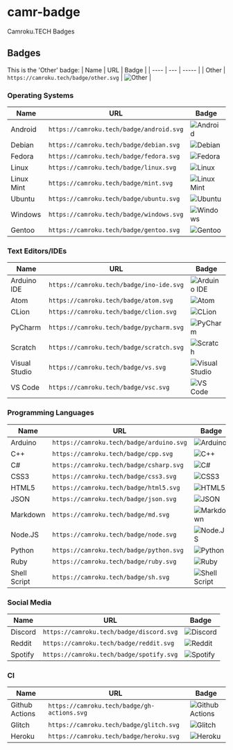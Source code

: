 # camr-badge
Camroku.TECH Badges

## Badges
This is the 'Other' badge:
| Name | URL | Badge |
| ---- | --- | ----- |
| Other | `https://camroku.tech/badge/other.svg` | ![Other](https://camroku.tech/badge/other.svg) |

<!-- If you're adding something, make sure it's in the right position alphabetically -->
### Operating Systems
| Name | URL | Badge |
| ---- | --- | ----- |
| Android | `https://camroku.tech/badge/android.svg` | ![Android](https://camroku.tech/badge/android.svg) |
| Debian | `https://camroku.tech/badge/debian.svg` | ![Debian](https://camroku.tech/badge/debian.svg) |
| Fedora | `https://camroku.tech/badge/fedora.svg` | ![Fedora](https://camroku.tech/badge/fedora.svg) |
| Linux | `https://camroku.tech/badge/linux.svg` | ![Linux](https://camroku.tech/badge/linux.svg) |
| Linux Mint | `https://camroku.tech/badge/mint.svg` | ![Linux Mint](https://camroku.tech/badge/mint.svg) |
| Ubuntu | `https://camroku.tech/badge/ubuntu.svg` | ![Ubuntu](https://camroku.tech/badge/ubuntu.svg) |
| Windows | `https://camroku.tech/badge/windows.svg` | ![Windows](https://camroku.tech/badge/windows.svg) |
| Gentoo | `https://camroku.tech/badge/gentoo.svg` | ![Gentoo](https://camroku.tech/badge/gentoo.svg) |

### Text Editors/IDEs
| Name | URL | Badge |
| ---- | --- | ----- |
| Arduino IDE | `https://camroku.tech/badge/ino-ide.svg` | ![Arduino IDE](https://camroku.tech/badge/ino-ide.svg) |
| Atom | `https://camroku.tech/badge/atom.svg` | ![Atom](https://camroku.tech/badge/atom.svg) |
| CLion | `https://camroku.tech/badge/clion.svg` | ![CLion](https://camroku.tech/badge/clion.svg) |
| PyCharm | `https://camroku.tech/badge/pycharm.svg` | ![PyCharm](https://camroku.tech/badge/pycharm.svg) |
| Scratch | `https://camroku.tech/badge/scratch.svg` | ![Scratch](https://camroku.tech/badge/scratch.svg) |
| Visual Studio | `https://camroku.tech/badge/vs.svg` | ![Visual Studio](https://camroku.tech/badge/vs.svg) |
| VS Code | `https://camroku.tech/badge/vsc.svg` | ![VS Code](https://camroku.tech/badge/vsc.svg) |

### Programming Languages
| Name | URL | Badge |
| ---- | --- | ----- |
| Arduino | `https://camroku.tech/badge/arduino.svg` | ![Arduino](https://camroku.tech/badge/arduino.svg) |
| C++ | `https://camroku.tech/badge/cpp.svg` | ![C++](https://camroku.tech/badge/cpp.svg) |
| C# | `https://camroku.tech/badge/csharp.svg` | ![C#](https://camroku.tech/badge/csharp.svg) |
| CSS3 | `https://camroku.tech/badge/css3.svg` | ![CSS3](https://camroku.tech/badge/css3.svg) |
| HTML5 | `https://camroku.tech/badge/html5.svg` | ![HTML5](https://camroku.tech/badge/html5.svg) |
| JSON | `https://camroku.tech/badge/json.svg` | ![JSON](https://camroku.tech/badge/json.svg) |
| Markdown | `https://camroku.tech/badge/md.svg` | ![Markdown](https://camroku.tech/badge/md.svg) |
| Node.JS | `https://camroku.tech/badge/node.svg` | ![Node.JS](https://camroku.tech/badge/node.svg) |
| Python | `https://camroku.tech/badge/python.svg` | ![Python](https://camroku.tech/badge/python.svg) |
| Ruby | `https://camroku.tech/badge/ruby.svg` | ![Ruby](https://camroku.tech/badge/ruby.svg) |
| Shell Script | `https://camroku.tech/badge/sh.svg` | ![Shell Script](https://camroku.tech/badge/sh.svg) |

### Social Media
| Name | URL | Badge |
| ---- | --- | ----- |
| Discord | `https://camroku.tech/badge/discord.svg` | ![Discord](https://camroku.tech/badge/discord.svg) |
| Reddit | `https://camroku.tech/badge/reddit.svg` | ![Reddit](https://camroku.tech/badge/reddit.svg) |
| Spotify | `https://camroku.tech/badge/spotify.svg` | ![Spotify](https://camroku.tech/badge/spotify.svg) |

### CI
| Name | URL | Badge |
| ---- | --- | ----- |
| Github Actions | `https://camroku.tech/badge/gh-actions.svg` | ![Github Actions](https://camroku.tech/badge/gh-actions.svg) |
| Glitch | `https://camroku.tech/badge/glitch.svg` | ![Glitch](https://camroku.tech/badge/glitch.svg) |
| Heroku | `https://camroku.tech/badge/heroku.svg` | ![Heroku](https://camroku.tech/badge/heroku.svg) |

